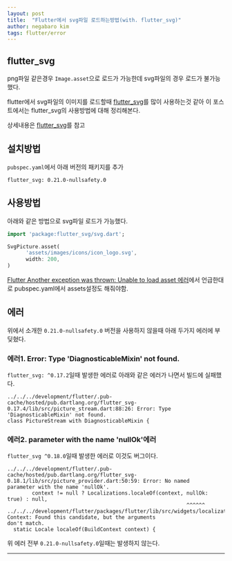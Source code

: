 ```yaml
---
layout: post
title:  "Flutter에서 svg파일 로드하는방법(with. flutter_svg)"
author: negabaro kim
tags: flutter/error
---
```


## flutter_svg

png파일 같은경우 `Image.asset`으로 로드가 가능한데 svg파일의 경우 로드가 불가능했다.

flutter에서 svg파일의 이미지를 로드할때 [flutter_svg]를 많이 사용하는것 같아 이 포스트에서는 flutter_svg의 사용방법에 대해 정리해본다.

상세내용은 [flutter_svg]를 참고


## 설치방법

`pubspec.yaml`에서 아래 버전의 패키지를 추가

```
flutter_svg: 0.21.0-nullsafety.0
```

## 사용방법

아래와 같은 방법으로 svg파일 로드가 가능했다.

```dart
import 'package:flutter_svg/svg.dart';

SvgPicture.asset(
      'assets/images/icons/icon_logo.svg',
      width: 200,
)
```

[Flutter Another exception was thrown: Unable to load asset 에러]에서 언급한대로 pubspec.yaml에서 assets설정도 해줘야함.


## 에러

위에서 소개한 `0.21.0-nullsafety.0` 버전을 사용하지 않을때 아래 두가지 에러에 부딪혔다.


### 에러1. Error: Type 'DiagnosticableMixin' not found.

`flutter_svg: ^0.17.2`일때 발생한 에러로 아래와 같은 에러가 나면서 빌드에 실패했다.

```
../../../development/flutter/.pub-cache/hosted/pub.dartlang.org/flutter_svg-0.17.4/lib/src/picture_stream.dart:88:26: Error: Type
'DiagnosticableMixin' not found.
class PictureStream with DiagnosticableMixin {
```


### 에러2. parameter with the name 'nullOk'에러

`flutter_svg ^0.18.0`일때 발생한 에러로 이것도 버그이다.

```
../../../development/flutter/.pub-cache/hosted/pub.dartlang.org/flutter_svg-0.18.1/lib/src/picture_provider.dart:50:59: Error: No named
parameter with the name 'nullOk'.
        context != null ? Localizations.localeOf(context, nullOk: true) : null,
                                                          ^^^^^^
../../../development/flutter/packages/flutter/lib/src/widgets/localizations.dart:413:17: Context: Found this candidate, but the arguments
don't match.
  static Locale localeOf(BuildContext context) {
```


위 에러 전부 `0.21.0-nullsafety.0`일때는 발생하지 않는다.


---

[flutter_svg で No named parameter with the name 'nullOk'. エラー]: https://qiita.com/ou-mori/items/2a5e1f81a0b6ec543460


[DiagnosticableMixin is removed in new Flutter versions (stable)]: https://github.com/dnfield/flutter_svg/issues/393


[Error: Type 'DiagnosticableMixin' not found]: https://github.com/dnfield/flutter_svg/issues/368

[FlutterでSVG画像を表示する]: https://qiita.com/ikemura23/items/5671bba76136d940b618
[flutter_svg]: https://github.com/dnfield/flutter_svg

[Flutter Another exception was thrown: Unable to load asset 에러]: https://negabaro.github.io/archive/flutter-error-Unable-to-load-asset